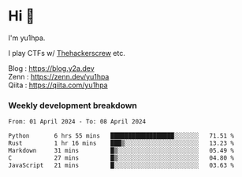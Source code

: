 # Hi 👋

I'm yu1hpa.

I play CTFs w/ [Thehackerscrew](https://www.thehackerscrew.team/) etc.

Blog : https://blog.y2a.dev  
Zenn : https://zenn.dev/yu1hpa  
Qiita : https://qiita.com/yu1hpa  

### Weekly development breakdown

<!--START_SECTION:waka-->

```txt
From: 01 April 2024 - To: 08 April 2024

Python       6 hrs 55 mins   ██████████████████░░░░░░░   71.51 %
Rust         1 hr 16 mins    ███▒░░░░░░░░░░░░░░░░░░░░░   13.23 %
Markdown     31 mins         █▒░░░░░░░░░░░░░░░░░░░░░░░   05.49 %
C            27 mins         █▒░░░░░░░░░░░░░░░░░░░░░░░   04.80 %
JavaScript   21 mins         █░░░░░░░░░░░░░░░░░░░░░░░░   03.63 %
```

<!--END_SECTION:waka-->

